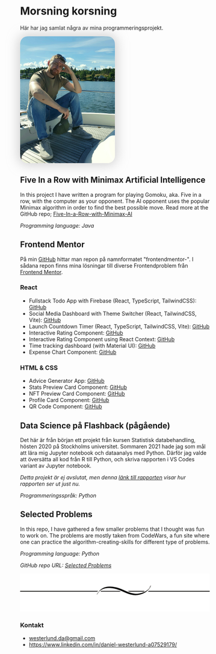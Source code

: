 # Morsning korsning

Här har jag samlat några av mina programmeringsprojekt.

<img src="images/profilbild.jpg" width="50%" style='border-radius: 20px; box-shadow: 0px 0px 30px 5px rgba(181, 181, 181, 0.61);'>
<!-- ![profilepic](images/profilepic.jpg) -->

## Five In a Row with Minimax Artificial Intelligence

In this project I have written a program for playing Gomoku, aka. Five in a row, with the computer as your opponent. The AI opponent uses the popular Minimax algorithm in order to find the best possible move. Read more at the GitHub repo; [Five-In-a-Row-with-Minimax-AI](https://github.com/DanielW720/Five-In-a-Row-with-Minimax-AI)

_Programming language: Java_

## Frontend Mentor

På min [GitHub](https://www.github.com/DanielW720) hittar man repon på namnformatet "frontendmentor-<challange>". I sådana repon finns mina lösningar till diverse Frontendproblem från [Frontend Mentor](https://www.frontendmentor.io/profile/DanielW720).

### React

- Fullstack Todo App with Firebase (React, TypeScript, TailwindCSS): [GitHub](https://github.com/DanielW720/frontendmentor-todo-app)
- Social Media Dashboard with Theme Switcher (React, TailwindCSS, Vite): [GitHub](https://github.com/DanielW720/frontendmentor-social-media-dashboard-with-theme-switcher)
- Launch Countdown Timer (React, TypeScript, TailwindCSS, Vite): [GitHub](https://github.com/DanielW720/frontendmentor-launch-countdown-timer)
- Interactive Rating Component: [GitHub](https://github.com/DanielW720/frontendmentor-interactive-rating-component)
- Interactive Rating Component using React Context: [GitHub](https://github.com/DanielW720/frontendmentor-interactive-rating-component-with-react-context)
- Time tracking dashboard (with Material UI): [GitHub](https://github.com/DanielW720/frontendmentor-time-tracking-dashboard)
- Expense Chart Component: [GitHub](https://github.com/DanielW720/frontendmentor-expenses-chart-component)

### HTML & CSS

- Advice Generator App: [GitHub](https://github.com/DanielW720/frontendmentor-advice-generator-app)
- Stats Preview Card Component: [GitHub](https://github.com/DanielW720/frontendmentor-stats-preview-card-component)
- NFT Preview Card Component: [GitHub](https://github.com/DanielW720/frontendmentor-nft-preview-card-component)
- Profile Card Component: [GitHub](https://github.com/DanielW720/frontendmentor-profile-card-component)
- QR Code Component: [GitHub](https://github.com/DanielW720/FrontendMentor-qr-code-component)

## Data Science på Flashback (pågående)

Det här är från början ett projekt från kursen Statistisk databehandling, hösten 2020 på Stockholms universitet. Sommaren 2021 hade jag som mål att lära mig Jupyter notebook och dataanalys med Python. Därför jag valde att översätta all kod från R till Python, och skriva rapporten i VS Codes variant av Jupyter notebook.

_Detta projekt är ej avslutat, men denna [länk till rapporten](https://github.com/DanielW720/DS_Flashback/blob/main/report.ipynb) visar hur rapporten ser ut just nu._

_Programmeringsspråk: Python_

<!-- ## Top 24 Algorithms You Should Know (ongoing)

In this project, I have implemented 24 common algorithms and added a few comments to each one that can help connect the dots if it's been a while since I last looked at it. Whenever I want to freshen up my memory of a couple of these algorithms (maybe I'm preparing for a job interview), I can have a look at this repository.

_Programming language: Java_

_GitHub repo URL: [Top 24 Algorithms You Should Know](https://github.com/DanielW720/Algorithms)_ -->

## Selected Problems

In this repo, I have gathered a few smaller problems that I thought was fun to work on. The problems are mostly taken from CodeWars, a fun site where one can practice the algorithm-creating-skills for different type of problems.

_Programming language: Python_

_GitHub repo URL: [Selected Problems](https://github.com/DanielW720/SelectedProblems)_

<img width="100%" height="100px" src="images/pi7rEG77T.png">

### Kontakt

- westerlund.da@gmail.com
- <https://www.linkedin.com/in/daniel-westerlund-a07529179/>
